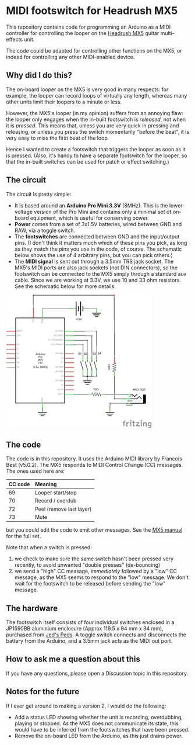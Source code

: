 # MIDI footswitch for Headrush MX5

This repository contains code for programming an Arduino as a MIDI controller for controlling the looper on the [Headrush MX5](https://www.headrushfx.com/products/mx5) guitar multi-effects unit. 

The code could be adapted for controlling other functions on the MX5, or indeed for controlling any other MIDI-enabled device.

## Why did I do this?

The on-board looper on the MX5 is very good in many respects: for example, the looper can record loops of virtually any length, whereas many other units limit their loopers to a minute or less.

However, the MX5's looper (in my opinion) suffers from an annoying flaw: the looper only engages when the in-built footswitch is *released*, not when it is *pressed*. This means that, unless you are very quick in pressing and releasing, or unless you press the switch momentarily "before the beat", it is very easy to miss the first beat of the loop.

Hence I wanted to create a footswitch that triggers the looper as soon as it is pressed. (Also, it's handy to have a separate footswitch for the looper, so that the in-built switches can be used for patch or effect switching.)

## The circuit

The circuit is pretty simple:
 * It is based around an **Arduino Pro Mini 3.3V** (8MHz). This is the lower-voltage version of the Pro Mini and contains only a minimal set of on-board equipment, which is useful for conserving power.
 * **Power** comes from a set of 3x1.5V batteries, wired between GND and RAW, via a toggle switch.
 * The **footswitches** are connected between GND and the input/output pins. (I don't think it matters much which of these pins you pick, as long as they match the pins you use in the code, of course. The schematic below shows the use of 4 arbitrary pins, but you can pick others.)
 * The **MIDI signal** is sent out through a 3.5mm TRS jack socket. The MX5's MIDI ports are also jack sockets (not DIN connectors), so the footswitch can be connected to the MX5 simply through a standard aux cable. Since we are working at 3.3V, we use 10 and 33 ohm resistors. See the schematic below for more details.

<img src="schematic.png" width="400" />

 ## The code

The code is in this repository. It uses the Arduino MIDI library by Francois Best (v5.0.2). The MX5 responds to MIDI Control Change (CC) messages. The ones used here are:

| CC code | Meaning                  |
| :------ | :-----                   |
| 69      | Looper start/stop        |
| 70      | Record / overdub         |
| 72      | Peel (remove last layer) |
| 73      | Mute                     |
  
but you could edit the code to emit other messages. See the [MX5 manual](https://cdn.inmusicbrands.com/HeadRush/mx5/MX5_User_Guide_v1.2.pdf) for the full set.

Note that when a switch is pressed:
 1. we check to make sure the same switch hasn't been pressed very recently, to avoid unwanted "double presses" (de-bouncing)
 2. we send a "high" CC message, *immediately* followed by a "low" CC message, as the MX5 seems to respond to the "low" message. We don't wait for the footswitch to be released before sending the "low" message.

## The hardware

The footswitch itself consists of four individual switches enclosed in a JP1590BB aluminium enclosure (Approx 119.5 x 94 mm x 34 mm), purchased from [Jed's Peds](https://www.jedspeds.co.uk/product-page/jp150bb-enclosure). A toggle switch connects and disconnects the battery from the Arduino, and a 3.5mm jack acts as the MIDI out port.

## How to ask me a question about this

If you have any questions, please open a Discussion topic in this repository.

## Notes for the future

If I ever get around to making a version 2, I would do the following:
 * Add a status LED showing whether the unit is recording, overdubbing, playing or stopped. As the MX5 does not communicate its state, this would have to be inferred from the footswitches that have been pressed.
 * Remove the on-board LED from the Arduino, as this just drains power.
